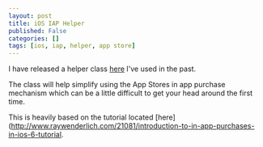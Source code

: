 ```yaml
---
layout: post
title: iOS IAP Helper
published: False
categories: []
tags: [ios, iap, helper, app store]
---
```


I have released a helper class [here](https://github.com/shaydesdsgn/SDFIAPHelper) I've used in the past.

The class will help simplify using the App Stores in app purchase mechanism which can be a little difficult to get your head around the first time.

This is heavily based on the tutorial located [here](http://www.raywenderlich.com/21081/introduction-to-in-app-purchases-in-ios-6-tutorial.
